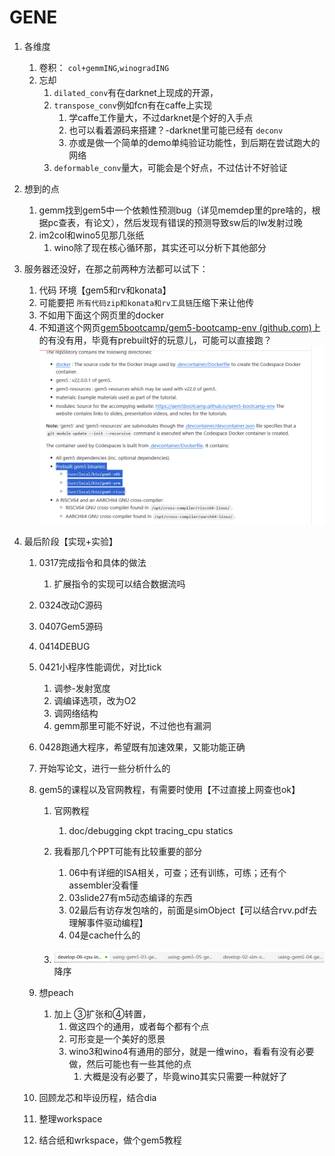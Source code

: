 <!--
 * @Author: lt 1035768203@qq.com
 * @Date: 2024-02-26 14:09:02
 * @LastEditors: lt 1035768203@qq.com
 * @LastEditTime: 2024-03-05 10:10:14
 * @FilePath: \workspace\Use\毕设\芝士\卷积库\gene\gene.md
 * @Description: 这是默认设置,请设置`customMade`, 打开koroFileHeader查看配置 进行设置: https://github.com/OBKoro1/koro1FileHeader/wiki/%E9%85%8D%E7%BD%AE
-->

# GENE

1. 各维度

   1. 卷积： `col+gemmING`,`winogradING`
   2. 忘却
      1. `dilated_conv`有在darknet上现成的开源，
      2. `transpose_conv`例如fcn有在caffe上实现
         1. 学caffe工作量大，不过darknet是个好的入手点
         2. 也可以看着源码来搭建？-darknet里可能已经有 `deconv`
         3. 亦或是做一个简单的demo单纯验证功能性，到后期在尝试跑大的网络
      3. `deformable_conv`量大，可能会是个好点，不过估计不好验证
2. 想到的点

   1. gemm找到gem5中一个依赖性预测bug（详见memdep里的pre啥的，根据pc查表，有论文），然后发现有错误的预测导致sw后的lw发射过晚
   2. im2col和wino5见那几张纸
      1. wino除了现在核心循环那，其实还可以分析下其他部分
3. 服务器还没好，在那之前两种方法都可以试下：

   1. 代码 环境【gem5和rv和konata】
   2. 可能要把 `所有代码zip和konata和rv工具链`压缩下来让他传
   3. 不如用下面这个网页里的docker
   4. 不知道这个网页[gem5bootcamp/gem5-bootcamp-env (github.com)](https://github.com/gem5bootcamp/gem5-bootcamp-env)上的有没有用，毕竟有prebuilt好的玩意儿，可能可以直接跑？![1709542940223](image/gene/1709542940223.png)
4. 最后阶段【实现+实验】

   1. 0317完成指令和具体的做法

      1. 扩展指令的实现可以结合数据流吗
   2. 0324改动C源码
   3. 0407Gem5源码
   4. 0414DEBUG
   5. 0421小程序性能调优，对比tick

      1. 调参-发射宽度
      2. 调编译选项，改为O2
      3. 调网络结构
      4. gemm那里可能不好说，不过他也有漏洞
   6. 0428跑通大程序，希望既有加速效果，又能功能正确
   7. 开始写论文，进行一些分析什么的
   8. gem5的课程以及官网教程，有需要时使用【不过直接上网查也ok】

      1. 官网教程

         1. doc/debugging ckpt tracing_cpu statics
      2. 我看那几个PPT可能有比较重要的部分

         1. 06中有详细的ISA相关，可查；还有训练，可练；还有个assembler没看懂
         2. 03slide27有m5动态编译的东西
         3. 02最后有访存发包啥的，前面是simObject【可以结合rvv.pdf去理解事件驱动编程】
         4. 04是cache什么的
      3. ![1709637132079](image/gene/1709637132079.png)降序
   9. 想peach

      1. 加上 ③扩张和④转置，
         1. 做这四个的通用，或者每个都有个点
         2. 可形变是一个美好的愿景
         3. wino3和wino4有通用的部分，就是一维wino，看看有没有必要做，然后可能也有一些其他的点
            1. 大概是没有必要了，毕竟wino其实只需要一种就好了
   10. 回顾龙芯和毕设历程，结合dia
   11. 整理workspace
   12. 结合纸和wrkspace，做个gem5教程
